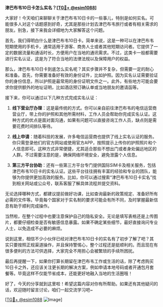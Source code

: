 **津巴布韦10日卡怎么实名？[[TG💪+ @esim1088](https://t.me/s/esim1088)]**

大家好！今天咱们来聊聊关于津巴布韦10日卡的一些事儿，特别是如何实名。可能很多人对这个话题感到好奇，尤其是那些计划去津巴布韦旅行或者有相关需求的朋友。别急，接下来我会详细地为大家解答这个问题。

首先，我们得明白什么是津巴布韦10日卡。简单来说，这是一种可以在津巴布韦短期使用的手机卡，通常适用于游客、商务人士或者其他短期访问者。它提供了一定的数据流量和通话时长，方便用户在当地的通讯需求。不过，这类卡一般都需要进行实名认证，这是为了符合当地的法律法规以及保障用户的权益。

那么，津巴布韦10日卡到底怎么实名呢？其实步骤并不复杂，但需要一定的耐心和准备。首先，你需要准备好有效的身份证件，比如护照。因为实名认证需要验证你的身份信息，所以护照是最常用的身份证明文件之一。此外，有些地方可能会要求你提供额外的地址证明，比如酒店预订确认单或当地朋友的邀请函等。

接下来，你可以通过以下几种方式完成实名认证：

1. **线下营业厅办理**：这是最传统的方式。你可以亲自前往津巴布韦的电信运营商营业厅，带上你的护照和其他所需材料，工作人员会帮助你完成实名认证。这种方式的优点是面对面沟通，如果有问题可以直接咨询工作人员，缺点则是需要花费时间排队等待。

2. **线上申请**：随着科技的发展，许多电信运营商也提供了线上实名认证的服务。你只需登录他们的官方网站或使用官方APP，按照提示上传你的护照照片和个人信息即可。这种方式非常便捷，尤其适合那些不想出门或者身处偏远地区的人群。不过需要注意的是，确保网络环境安全，避免泄露个人信息。

3. **第三方平台协助**：还有一些第三方平台专门提供国际SIM卡及相关服务，包括津巴布韦10日卡的实名认证。这些平台往往拥有丰富的经验和专业的团队，能够为你提供更加高效的服务。比如，你可以通过搜索“津巴布韦10日卡实名”找到相关网站或公众号，联系客服了解具体流程并提交资料。

无论选择哪种方式，都建议提前做好功课，比如查询最新的政策规定、准备好所有必需的文件等。毕竟每个国家对于实名制的要求可能会有所不同，及时掌握最新信息有助于顺利完成操作。

当然啦，在整个过程中也要注意保护自己的隐私安全。无论是填写表格还是上传图片，都要仔细检查是否有敏感信息暴露。如果不确定某些细节，最好直接询问专业人士，以免造成不必要的麻烦。

说到这里，相信不少小伙伴已经对津巴布韦10日卡的实名有了初步了解了吧？其实只要按照正规渠道操作，并且保持警惕心，整个过程还是挺顺利的。而且现在有很多便利的方法可供选择，大家完全不用担心会被繁琐的手续所困扰。

最后再提醒一下，如果你打算长期留在津巴布韦工作或生活的话，除了考虑购买10日卡之外，还应该关注更长期的解决方案，例如申请本地号码或者开通包月套餐等。毕竟这样不仅能节省成本，还能更好地融入当地的生活圈哦！

好了，今天的分享就到这里啦！希望这篇内容对你有所帮助。如果还有其他疑问的话，欢迎随时留言讨论，咱们一起交流学习吧~

[[TG💪+ @esim1088](https://t.me/s/esim1088) ![Image](https://i.postimg.cc/4NQfJmqS/Snipaste-2025-05-13-00-14-12.png)]